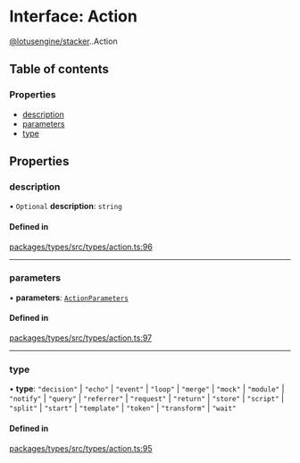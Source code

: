 # Interface: Action

[@lotusengine/stacker](../wiki/@lotusengine.stacker).[<internal>](../wiki/@lotusengine.stacker.%3Cinternal%3E).Action

## Table of contents

### Properties

- [description](../wiki/@lotusengine.stacker.%3Cinternal%3E.Action#description)
- [parameters](../wiki/@lotusengine.stacker.%3Cinternal%3E.Action#parameters)
- [type](../wiki/@lotusengine.stacker.%3Cinternal%3E.Action#type)

## Properties

### description

• `Optional` **description**: `string`

#### Defined in

[packages/types/src/types/action.ts:96](https://github.com/lotusengine/sdk/blob/f1f5297/packages/types/src/types/action.ts#L96)

___

### parameters

• **parameters**: [`ActionParameters`](../wiki/@lotusengine.stacker.%3Cinternal%3E#actionparameters)

#### Defined in

[packages/types/src/types/action.ts:97](https://github.com/lotusengine/sdk/blob/f1f5297/packages/types/src/types/action.ts#L97)

___

### type

• **type**: ``"decision"`` \| ``"echo"`` \| ``"event"`` \| ``"loop"`` \| ``"merge"`` \| ``"mock"`` \| ``"module"`` \| ``"notify"`` \| ``"query"`` \| ``"referrer"`` \| ``"request"`` \| ``"return"`` \| ``"store"`` \| ``"script"`` \| ``"split"`` \| ``"start"`` \| ``"template"`` \| ``"token"`` \| ``"transform"`` \| ``"wait"``

#### Defined in

[packages/types/src/types/action.ts:95](https://github.com/lotusengine/sdk/blob/f1f5297/packages/types/src/types/action.ts#L95)

